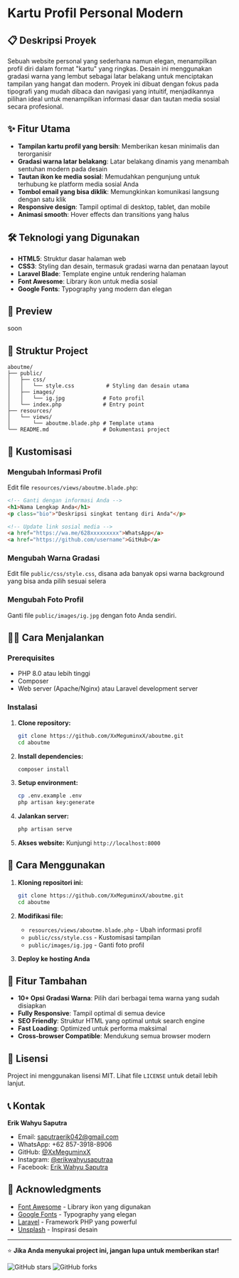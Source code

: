 # Kartu Profil Personal Modern

## 📋 Deskripsi Proyek

Sebuah website personal yang sederhana namun elegan, menampilkan profil diri dalam format "kartu" yang ringkas. Desain ini menggunakan gradasi warna yang lembut sebagai latar belakang untuk menciptakan tampilan yang hangat dan modern. Proyek ini dibuat dengan fokus pada tipografi yang mudah dibaca dan navigasi yang intuitif, menjadikannya pilihan ideal untuk menampilkan informasi dasar dan tautan media sosial secara profesional.

## ✨ Fitur Utama

- **Tampilan kartu profil yang bersih**: Memberikan kesan minimalis dan terorganisir
- **Gradasi warna latar belakang**: Latar belakang dinamis yang menambah sentuhan modern pada desain
- **Tautan ikon ke media sosial**: Memudahkan pengunjung untuk terhubung ke platform media sosial Anda
- **Tombol email yang bisa diklik**: Memungkinkan komunikasi langsung dengan satu klik
- **Responsive design**: Tampil optimal di desktop, tablet, dan mobile
- **Animasi smooth**: Hover effects dan transitions yang halus

## 🛠️ Teknologi yang Digunakan

- **HTML5**: Struktur dasar halaman web
- **CSS3**: Styling dan desain, termasuk gradasi warna dan penataan layout
- **Laravel Blade**: Template engine untuk rendering halaman
- **Font Awesome**: Library ikon untuk media sosial
- **Google Fonts**: Typography yang modern dan elegan

## 📱 Preview

soon

## 📁 Struktur Project

```
aboutme/
├── public/
│   ├── css/
│   │   └── style.css          # Styling dan desain utama
│   ├── images/
│   │   └── ig.jpg            # Foto profil
│   └── index.php             # Entry point
├── resources/
│   └── views/
│       └── aboutme.blade.php # Template utama
└── README.md                 # Dokumentasi project
```

## 🎨 Kustomisasi

### Mengubah Informasi Profil

Edit file `resources/views/aboutme.blade.php`:

```html
<!-- Ganti dengan informasi Anda -->
<h1>Nama Lengkap Anda</h1>
<p class="bio">"Deskripsi singkat tentang diri Anda"</p>

<!-- Update link sosial media -->
<a href="https://wa.me/628xxxxxxxxx">WhatsApp</a>
<a href="https://github.com/username">GitHub</a>
```

### Mengubah Warna Gradasi

Edit file `public/css/style.css`, disana ada banyak opsi warna background yang bisa anda pilih sesuai selera

### Mengubah Foto Profil

Ganti file `public/images/ig.jpg` dengan foto Anda sendiri.

## 🏃‍♂️ Cara Menjalankan

### Prerequisites

- PHP 8.0 atau lebih tinggi
- Composer
- Web server (Apache/Nginx) atau Laravel development server

### Instalasi

1. **Clone repository:**
   ```bash
   git clone https://github.com/XxMeguminxX/aboutme.git
   cd aboutme
   ```

2. **Install dependencies:**
   ```bash
   composer install
   ```

3. **Setup environment:**
   ```bash
   cp .env.example .env
   php artisan key:generate
   ```

4. **Jalankan server:**
   ```bash
   php artisan serve
   ```

5. **Akses website:**
   Kunjungi `http://localhost:8000`

## 📝 Cara Menggunakan

1. **Kloning repositori ini:**
   ```bash
   git clone https://github.com/XxMeguminxX/aboutme.git
   cd aboutme
   ```

2. **Modifikasi file:**
   - `resources/views/aboutme.blade.php` - Ubah informasi profil
   - `public/css/style.css` - Kustomisasi tampilan
   - `public/images/ig.jpg` - Ganti foto profil

3. **Deploy ke hosting Anda**

## 🎯 Fitur Tambahan

- **10+ Opsi Gradasi Warna**: Pilih dari berbagai tema warna yang sudah disiapkan
- **Fully Responsive**: Tampil optimal di semua device
- **SEO Friendly**: Struktur HTML yang optimal untuk search engine
- **Fast Loading**: Optimized untuk performa maksimal
- **Cross-browser Compatible**: Mendukung semua browser modern

## 📄 Lisensi

Project ini menggunakan lisensi MIT. Lihat file `LICENSE` untuk detail lebih lanjut.

## 📞 Kontak

**Erik Wahyu Saputra**
- Email: saputraerik042@gmail.com
- WhatsApp: +62 857-3918-8906
- GitHub: [@XxMeguminxX](https://github.com/XxMeguminxX)
- Instagram: [@erikwahyusaputraa](https://www.instagram.com/erikwahyusaputraa/)
- Facebook: [Erik Wahyu Saputra](https://www.facebook.com/erikwahyu.saputra.547)

## 🙏 Acknowledgments

- [Font Awesome](https://fontawesome.com/) - Library ikon yang digunakan
- [Google Fonts](https://fonts.google.com/) - Typography yang elegan
- [Laravel](https://laravel.com/) - Framework PHP yang powerful
- [Unsplash](https://unsplash.com/) - Inspirasi desain

---

⭐ **Jika Anda menyukai project ini, jangan lupa untuk memberikan star!**

![GitHub stars](https://img.shields.io/github/stars/XxMeguminxX/aboutme?style=social)
![GitHub forks](https://img.shields.io/github/forks/XxMeguminxX/aboutme?style=social)
